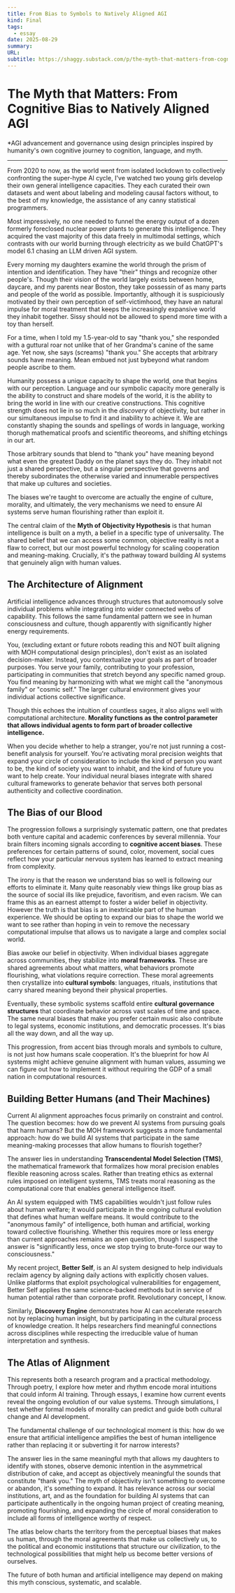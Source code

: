 ```yaml
---
title: From Bias to Symbols to Natively Aligned AGI
kind: Final
tags:
  - essay
date: 2025-08-29
summary:
URL:
subtitle: https://shaggy.substack.com/p/the-myth-that-matters-from-cognitive
---
```

# The Myth that Matters: From Cognitive Bias to Natively Aligned AGI

*AGI advancement and governance using design principles inspired by humanity's own cognitive journey to cognition, language, and myth. 

---

From 2020 to now, as the world went from isolated lockdown to collectively confronting the super-hype AI cycle, I've watched two young girls develop their own general intelligence capacities. They each curated their own datasets and went about labeling and modeling causal factors without, to the best of my knowledge, the assistance of any canny statistical programmers. 

Most impressively, no one needed to funnel the energy output of a dozen formerly foreclosed nuclear power plants to generate this intelligence. They acquired the vast majority of this data freely in multimodal settings, which contrasts with our world burning through electricity as we build ChatGPT's model 6.1 chasing an LLM driven AGI system. 

Every morning my daughters examine the world through the prism of intention and identification. They have "their" things and recognize other people's. Though their vision of the world largely exists between home, daycare, and my parents near Boston, they take possessin of as many parts and people of the world as possible. Importantly, although it is suspiciously motivated by their own perception of self-victimhood, they have an natural impulse for moral treatment that keeps the increasingly expansive world they inhabit together. Sissy should not be allowed to spend more time with a toy than herself. 

For a time, when I told my 1.5-year-old to say "thank you," she responded with a guttural roar not unlike that of her Grandma's canine of the same age. Yet now, she says (screams) "thank you." She accepts that arbitrary sounds have meaning.  Mean embued not just bybeyond what random people ascribe to them.

Humanity possess a unique capacity to shape the world, one that begins with our perception. Language and our symbolic capacity more generally is the ability to construct and share models of the world, it is the ability to bring the world in line with our creative constructions. This cognitive strength does not lie in so much in the *discovery* of objectivity, but rather in our simultaneous impulse to find it and inability to achieve it. We are constantly shaping the sounds and spellings of words in language, working thorugh mathematical proofs and scientific theoreoms, and shifting etchings in our art. 

Those arbitrary sounds that blend to "thank you" have meaning beyond what even the greatest Daddy on the planet says they do. They inhabit not just a shared perspective, but a singular perspective that governs and thereby subordinates the otherwise varied and innumerable perspectives that make up cultures and societies.

The biases we're taught to overcome are actually the engine of culture, morality, and ultimately, the very mechanisms we need to ensure AI systems serve human flourishing rather than exploit it.

The central claim of the **Myth of Objectivity Hypothesis** is that human intelligence is built on a myth, a belief in a specific type of universality. The shared belief that we can access some common, objective reality is not a flaw to correct, but our most powerful technology for scaling cooperation and meaning-making. Crucially, it's the pathway toward building AI systems that genuinely align with human values.

## The Architecture of Alignment

Artificial intelligence advances through structures that autonomously solve individual problems while integrating into wider connected webs of capability. This follows the same fundamental pattern we see in human consciousness and culture, though apparently with significantly higher energy requirements.

You, (excluding extant or future robots reading this and NOT built aligning with MOH computational design principles), don't exist as an isolated decision-maker. Instead, you contextualize your goals as part of broader purposes. You serve your family, contributing to your profession, participating in communities that stretch beyond any specific named group. You find meaning by harmonizing with what we might call the "anonymous family" or "cosmic self." The larger cultural environment gives your individual actions collective significance.

Though this echoes the intuition of countless sages, it also aligns well with computational architecture. **Morality functions as the control parameter that allows individual agents to form part of broader collective intelligence.**

When you decide whether to help a stranger, you're not just running a cost-benefit analysis for yourself. You're activating moral precision weights that expand your circle of consideration to include the kind of person you want to be, the kind of society you want to inhabit, and the kind of future you want to help create. Your individual neural biases integrate with shared cultural frameworks to generate behavior that serves both personal authenticity and collective coordination.

## The Bias of our Blood

The progression follows a surprisingly systematic pattern, one that predates both venture capital and academic conferences by several millennia. Your brain filters incoming signals according to **cognitive accent biases**. These preferences for certain patterns of sound, color, movement, social cues reflect how your particular nervous system has learned to extract meaning from complexity.

The irony is that the reason we understand bias so well is following our efforts to eliminate it. Many quite reasonably view things like group bias as the source of social ills like prejudice, favoritism, and even racism. We can frame this as an earnest attempt to foster a wider belief in objectivity.  However the truth is that bias is an inextricable part of the human experience. We should be opting to expand our bias to shape the world we want to see rather than hoping in vein to remove the necessary computational impulse that allows us to navigate a large and complex social world. 

Bias awoke our belief in objectivity. When individual biases aggregate across communities, they stabilize into **moral frameworks**. These are shared agreements about what matters, what behaviors promote flourishing, what violations require correction. These moral agreements then crystallize into **cultural symbols**: languages, rituals, institutions that carry shared meaning beyond their physical properties.

Eventually, these symbolic systems scaffold entire **cultural governance structures** that coordinate behavior across vast scales of time and space. The same neural biases that make you prefer certain music also contribute to legal systems, economic institutions, and democratic processes. It's bias all the way down, and all the way up.

This progression, from accent bias through morals and symbols to culture, is not just how humans scale cooperation. It's the blueprint for how AI systems might achieve genuine alignment with human values, assuming we can figure out how to implement it without requiring the GDP of a small nation in computational resources.

## Building Better Humans (and Their Machines)

Current AI alignment approaches focus primarily on constraint and control. The question becomes: how do we prevent AI systems from pursuing goals that harm humans? But the MOH framework suggests a more fundamental approach: how do we build AI systems that participate in the same meaning-making processes that allow humans to flourish together?

The answer lies in understanding **Transcendental Model Selection (TMS)**, the mathematical framework that formalizes how moral precision enables flexible reasoning across scales. Rather than treating ethics as external rules imposed on intelligent systems, TMS treats moral reasoning as the computational core that enables general intelligence itself.

An AI system equipped with TMS capabilities wouldn't just follow rules about human welfare; it would participate in the ongoing cultural evolution that defines what human welfare means. It would contribute to the "anonymous family" of intelligence, both human and artificial, working toward collective flourishing. Whether this requires more or less energy than current approaches remains an open question, though I suspect the answer is "significantly less, once we stop trying to brute-force our way to consciousness."

My recent project, **Better Self**, is an AI system designed to help individuals reclaim agency by aligning daily actions with explicitly chosen values. Unlike platforms that exploit psychological vulnerabilities for engagement, Better Self applies the same science-backed methods but in service of human potential rather than corporate profit. Revolutionary concept, I know.

Similarly, **Discovery Engine** demonstrates how AI can accelerate research not by replacing human insight, but by participating in the cultural process of knowledge creation. It helps researchers find meaningful connections across disciplines while respecting the irreducible value of human interpretation and synthesis.

## The Atlas of Alignment

This represents both a research program and a practical methodology. Through poetry, I explore how meter and rhythm encode moral intuitions that could inform AI training. Through essays, I examine how current events reveal the ongoing evolution of our value systems. Through simulations, I test whether formal models of morality can predict and guide both cultural change and AI development.

The fundamental challenge of our technological moment is this: how do we ensure that artificial intelligence amplifies the best of human intelligence rather than replacing it or subverting it for narrow interests?

The answer lies in the same meaningful myth that allows my daughters to identify with stones, observe demonic intention in the asymmetrical distribution of cake, and accept as objectively meaningful the sounds that constitute "thank you." The myth of objectivity isn't something to overcome or abandon, it's something to expand. It has relevance across our social institutions, art, and as the foundation for building AI systems that can participate authentically in the ongoing human project of creating meaning, promoting flourishing, and expanding the circle of moral consideration to include all forms of intelligence worthy of respect.

The atlas below charts the territory from the perceptual biases that makes us human, through the moral agreements that make us collectively us, to the political and economic institutions that structure our civilization, to the technological possibilities that might help us become better versions of ourselves.

The future of both human and artificial intelligence may depend on making this myth conscious, systematic, and scalable. 